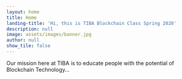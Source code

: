 ```yaml
---
layout: home
title: Home
landing-title: 'Hi, this is TIBA Blockchain Class Spring 2020'
description: null
image: assets/images/banner.jpg
author: null
show_tile: false
---
```


Our mission here at TIBA is to educate people with the potential of Blockchain Technology...
